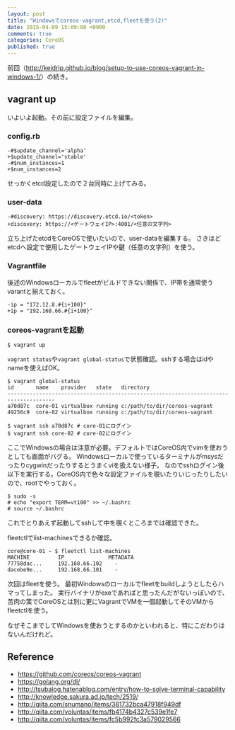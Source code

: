 ```yaml
---
layout: post
title: "Windowsでcoreos-vagrant,etcd,fleetを使う(2)"
date: 2015-04-09 15:09:08 +0900 
comments: true
categories: CoreOS
published: true
---
```


前回（<http://keidrip.github.io/blog/setup-to-use-coreos-vagrant-in-windows-1/>）の続き。




## vagrant up

いよいよ起動。その前に設定ファイルを編集。

### config.rb

```
-#$update_channel='alpha'
+$update_channel='stable'
-#$num_instances=1
+$num_instances=2
```

せっかくetcd設定したので２台同時に上げてみる。

### user-data

```
-#discovery: https://discovery.etcd.io/<token>
+discovery: https://<ゲートウェイIP>:4001/<任意の文字列>
```

立ち上げたetcdをCoreOSで使いたいので、user-dataを編集する。
さきほどetcdへ設定で使用したゲートウェイIPや鍵（任意の文字列）を使う。

### Vagrantfile

後述のWindowsローカルでfleetがビルドできない関係で、IP帯を通常使うvarantと揃えておく。

```
-ip = "172.12.8.#{i+100}"
+ip = "192.168.66.#{i+100}"
```

### coreos-vagrantを起動


```
$ vagrant up
```

`vagrant status`や`vagrant global-status`で状態確認。sshする場合はidやnameを使えばOK。

```
$ vagrant global-status
id       name    provider   state   directory
-------------------------------------------------------------------------------------
a70d87c  core-01 virtualbox running c:/path/to/dir/coreos-vagrant
49256c9  core-02 virtualbox running c:/path/to/dir/coreos-vagrant

$ vagrant ssh a70d87c # core-01にログイン
$ vagrant ssh core-02 # core-02にログイン
```

ここでWindowsの場合は注意が必要。デフォルトではCoreOS内でvimを使おうとしても画面がバグる。
Windowsローカルで使っているターミナルがmsysだったりcygwinだったりするとうまくviを扱えない様子。
なのでsshログイン後以下を実行する。CoreOS内で色々な設定ファイルを覗いたりいじったりしたいので、rootでやっておく。

```
$ sudo -s
# echo "export TERM=vt100" >> ~/.bashrc
# source ~/.bashrc
```

これでとりあえず起動してsshして中を覗くところまでは確認できた。

fleetctlでlist-machinesできるか確認。

```
core@core-01 ~ $ fleetctl list-machines
MACHINE         IP              METADATA
77758dac...     192.168.66.102    -
dacebe9e...     192.168.66.101    -
```

次回はfleetを使う。
最初Windowsのローカルでfleetをbuildしようとしたらハマってしまった。
実行バイナリがexeであればと思ったんだがないっぽいので、
苦肉の策でCoreOSとは別に更にVagrantでVMを一個起動してそのVMからfleetctlを使う。

なぜそこまでしてWindowsを使おうとするのかといわれると、特にこだわりはないんだけれど。

## Reference

- <https://github.com/coreos/coreos-vagrant>
- <https://golang.org/dl/>
- <http://tsubalog.hatenablog.com/entry/how-to-solve-terminal-capability>
- <http://knowledge.sakura.ad.jp/tech/2519/>
- <http://qiita.com/snumano/items/381732bca47918f949df>
- <http://qiita.com/voluntas/items/fb4174b4327c539e1fe7>
- <http://qiita.com/voluntas/items/fc5b992fc3a579029566>


